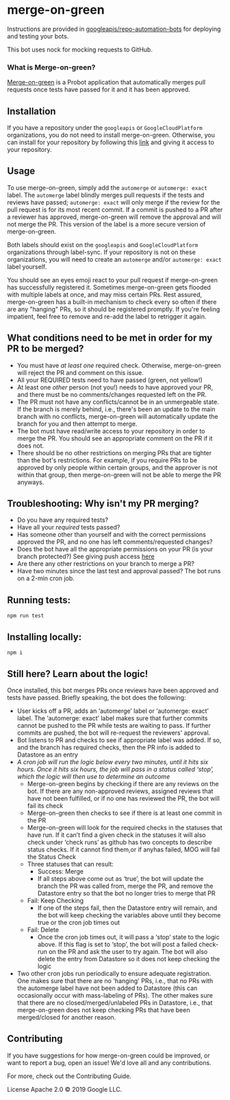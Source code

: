 # merge-on-green

Instructions are provided in [googleapis/repo-automation-bots](https://github.com/googleapis/repo-automation-bots/blob/master/README.md) for deploying and testing your bots.

This bot uses nock for mocking requests to GitHub.

### What is Merge-on-green?

[Merge-on-green](https://github.com/googleapis/repo-automation-bots/tree/master/packages/merge-on-green)
is a Probot application that automatically merges pull requests once tests have
passed for it and it has been approved.

## Installation

If you have a repository under the `googleapis` or `GoogleCloudPlatform`
organizations, you do not need to install merge-on-green. Otherwise, you can
install for your repository by following this
[link](https://github.com/apps/gcf-merge-on-green) and giving it access to your
repository.

## Usage

To use merge-on-green, simply add the `automerge` or `automerge: exact` label.
The `automerge` label blindly merges pull requests if the tests and reviews have
passed; `automerge: exact` will only merge if the review for the pull request is
for its most recent commit. If a commit is pushed to a PR after a reviewer has
approved, merge-on-green will remove the approval and will not merge the PR.
This version of the label is a more secure version of merge-on-green.

Both labels should exist on the `googleapis` and `GoogleCloudPlatform`
organizations through label-sync. If your repository is not on these
organizations, you will need to create an `automerge` and/or `automerge: exact`
label yourself.

You should see an eyes emoji react to your pull request if merge-on-green has
successfully registered it. Sometimes merge-on-green gets flooded with multiple
labels at once, and may miss certain PRs. Rest assured, merge-on-green has a
built-in mechanism to check every so often if there are any "hanging" PRs, so it
should be registered promptly. If you're feeling impatient, feel free to remove
and re-add the label to retrigger it again.

## What conditions need to be met in order for my PR to be merged?

-   You must have *at least one* required check. Otherwise, merge-on-green will
    reject the PR and comment on this issue.
-   All your REQUIRED tests need to have passed (green, not yellow!)
-   At least one *other* person (not you!) needs to have approved your PR, and
    there must be no comments/changes requested left on the PR.
-   The PR must not have any conflicts/cannot be in an unmergeable state. If the
    branch is merely behind, i.e., there's been an update to the main branch
    with no conflicts, merge-on-green will automatically update the branch for
    you and then attempt to merge.
-   The bot must have read/write access to your repository in order to merge the
    PR. You should see an appropriate comment on the PR if it does not.
-   There should be no other restrictions on merging PRs that are tighter than
    the bot's restrictions. For example, if you require PRs to be approved by
    only people within certain groups, and the approver is not within that
    group, then merge-on-green will not be able to merge the PR anyways.

## Troubleshooting: Why isn't my PR merging?

-   Do you have any required tests?
-   Have all your *required* tests passed?
-   Has someone other than yourself and with the correct permissions approved
    the PR, and no one has left comments/requested changes?
-   Does the bot have all the appropriate permissions on your PR (is your branch
    protected?) See giving push access
    [here](https://docs.github.com/en/github/administering-a-repository/about-protected-branches)
-   Are there any other restrictions on your branch to merge a PR?
-   Have two minutes since the last test and approval passed? The bot runs on a
    2-min cron job.

## Running tests:

`npm run test`

## Installing locally:

`npm i`

## Still here? Learn about the logic!

Once installed, this bot merges PRs once reviews have been approved and tests
have passed. Briefly speaking, the bot does the following:

-   User kicks off a PR, adds an ‘automerge’ label or ‘automerge: exact’ label.
    The ‘automerge: exact’ label makes sure that further commits cannot be
    pushed to the PR while tests are waiting to pass. If further commits are
    pushed, the bot will re-request the reviewers' approval.
-   Bot listens to PR and checks to see if appropriate label was added. If so,
    and the branch has required checks, then the PR info is added to Datastore
    as an entry
-   *A cron job will run the logic below every two minutes, until it hits six
    hours. Once it hits six hours, the job will pass in a status called ‘stop’,
    which the logic will then use to determine an outcome*
    -   Merge-on-green begins by checking if there are any reviews on the bot.
        If there are any non-approved reviews, assigned reviews that have not
        been fulfilled, or if no one has reviewed the PR, the bot will fail its
        check
    -   Merge-on-green then checks to see if there is at least one commit in the
        PR
    -   Merge-on-green will look for the required checks in the statuses that
        have run. If it can’t find a given check in the statuses it will also
        check under ‘check runs’ as github has two concepts to describe status
        checks. If it cannot find them,or if anyhas failed, MOG will fail the
        Status Check
    -   Three statuses that can result:
        -   Success: Merge
        -   If all steps above come out as ‘true’, the bot will update the
            branch the PR was called from, merge the PR, and remove the
            Datastore entry so that the bot no longer tries to merge that PR
    -   Fail: Keep Checking
        -   If one of the steps fail, then the Datastore entry will remain, and
            the bot will keep checking the variables above until they become
            true or the cron job times out
    -   Fail: Delete
        -   Once the cron job times out, it will pass a ‘stop’ state to the
            logic above. If this flag is set to ‘stop’, the bot will post a
            failed check-run on the PR and ask the user to try again. The bot
            will also delete the entry from Datastore so it does not keep
            checking the logic
-   Two other cron jobs run periodically to ensure adequate registration. One
    makes sure that there are no 'hanging' PRs, i.e., that no PRs with the
    automerge label have not been added to Datastore (this can occasionally
    occur with mass-labeling of PRs). The other makes sure that there are no
    closed/merged/unlabeled PRs in Datastore, i.e., that merge-on-green does not
    keep checking PRs that have been merged/closed for another reason.

## Contributing
If you have suggestions for how merge-on-green could be improved, or want to report a bug, open an issue! We'd love all and any contributions.

For more, check out the Contributing Guide.

License
Apache 2.0 © 2019 Google LLC.
